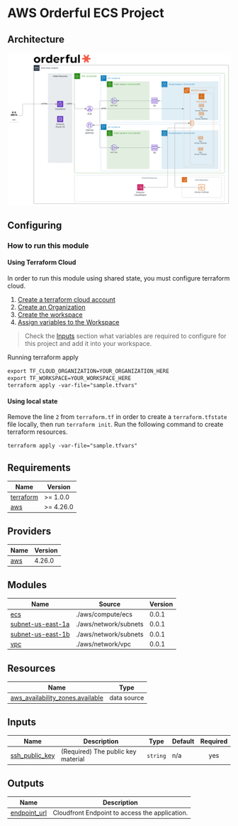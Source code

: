 # AWS Orderful ECS Project

## Architecture
![alt AWS ECS Architecture](./images/IT%20services.svg)

## Configuring

### How to run this module

#### Using Terraform Cloud
In order to run this module using shared state, you must configure terraform cloud.

1. [Create a terraform cloud account](https://learn.hashicorp.com/tutorials/terraform/cloud-sign-up#create-an-account)
2. [Create an Organization](https://learn.hashicorp.com/tutorials/terraform/cloud-sign-up#create-an-organization)
3. [Create the workspace](https://learn.hashicorp.com/tutorials/terraform/cloud-workspace-create?in=terraform/cloud-get-started#create-the-workspace)
4. [Assign variables to the Workspace](https://learn.hashicorp.com/tutorials/terraform/cloud-workspace-create?in=terraform/cloud-get-started#assign-variable-set-to-workspace)

> Check the [Inputs](#inputs) section what variables are required to configure for this project and add it into your workspace.

Running terraform apply

```
export TF_CLOUD_ORGANIZATION=YOUR_ORGANIZATION_HERE
export TF_WORKSPACE=YOUR_WORKSPACE_HERE
terraform apply -var-file="sample.tfvars"
```

#### Using local state
Remove the line `2` from `terraform.tf` in order to create a `terraform.tfstate` file locally, then run `terraform init`. Run the following command to create terraform resources.
```
terraform apply -var-file="sample.tfvars"
```

<!-- BEGIN_TF_DOCS -->
## Requirements

| Name | Version |
|------|---------|
| <a name="requirement_terraform"></a> [terraform](#requirement\_terraform) | >= 1.0.0 |
| <a name="requirement_aws"></a> [aws](#requirement\_aws) | >= 4.26.0 |

## Providers

| Name | Version |
|------|---------|
| <a name="provider_aws"></a> [aws](#provider\_aws) | 4.26.0 |

## Modules

| Name | Source | Version |
|------|--------|---------|
| <a name="module_ecs"></a> [ecs](#module\_ecs) | ./aws/compute/ecs | 0.0.1 |
| <a name="module_subnet-us-east-1a"></a> [subnet-us-east-1a](#module\_subnet-us-east-1a) | ./aws/network/subnets | 0.0.1 |
| <a name="module_subnet-us-east-1b"></a> [subnet-us-east-1b](#module\_subnet-us-east-1b) | ./aws/network/subnets | 0.0.1 |
| <a name="module_vpc"></a> [vpc](#module\_vpc) | ./aws/network/vpc | 0.0.1 |

## Resources

| Name | Type |
|------|------|
| [aws_availability_zones.available](https://registry.terraform.io/providers/hashicorp/aws/latest/docs/data-sources/availability_zones) | data source |

## Inputs

| Name | Description | Type | Default | Required |
|------|-------------|------|---------|:--------:|
| <a name="input_ssh_public_key"></a> [ssh\_public\_key](#input\_ssh\_public\_key) | (Required) The public key material | `string` | n/a | yes |

## Outputs

| Name | Description |
|------|-------------|
| <a name="output_endpoint_url"></a> [endpoint\_url](#output\_endpoint\_url) | Cloudfront Endpoint to access the application. |
<!-- END_TF_DOCS -->